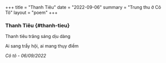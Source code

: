 +++
title =  "Thanh Tiêu"
date = "2022-09-06"
summary = "Trung thu ở Cô Tô"
layout = "poem"
+++

### Thanh Tiêu {#thanh-tieu}

Thanh tiêu trăng sáng dịu dàng

Ai sang trẩy hội, ai mang thụy điềm

*Cô tô - 06/09/2022*

